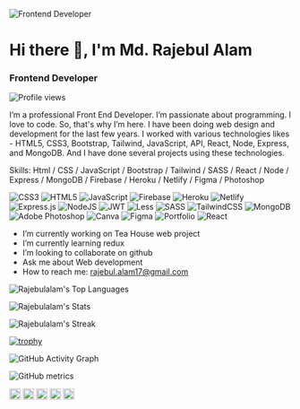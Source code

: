 ![Frontend Developer](https://scontent.fcgp3-1.fna.fbcdn.net/v/t39.30808-6/296619004_1813941162290212_2782951859884917155_n.png?stp=dst-png_s960x960&_nc_cat=105&ccb=1-7&_nc_sid=e3f864&_nc_eui2=AeE-Ufd2nAxnGFrkuhYcCV_Jm8L9nsAfcPebwv2ewB9w97hIp3r5_isVwPB_SK4ocvVjjwCMOTbs7_z_Zc06PB5a&_nc_ohc=djp_REG2X3EAX_u9jHy&_nc_ht=scontent.fcgp3-1.fna&oh=00_AT_9uPSJ2uOM2LG1PsQ8bQJAeNbL6ddvg5SNp-ErvHX0Zw&oe=62E9746C)

# Hi there 👋, I'm Md. Rajebul Alam
### Frontend Developer
![Profile views](https://gpvc.arturio.dev/Rajebulalam)  

I’m a professional Front End Developer. I’m passionate about programming. I love to code. So, that's why I’m here. I have been doing web design and development for the last few years. I worked with various technologies likes - HTML5, CSS3, Bootstrap, Tailwind, JavaScript, API, React, Node, Express, and MongoDB. And I have done several projects using these technologies.

Skills: Html / CSS / JavaScript / Bootstrap / Tailwind / SASS / React / Node / Express / MongoDB / Firebase / Heroku / Netlify / Figma / Photoshop


![CSS3](https://img.shields.io/badge/css3-%231572B6.svg?style=for-the-badge&logo=css3&logoColor=white) ![HTML5](https://img.shields.io/badge/html5-%23E34F26.svg?style=for-the-badge&logo=html5&logoColor=white) ![JavaScript](https://img.shields.io/badge/javascript-%23323330.svg?style=for-the-badge&logo=javascript&logoColor=%23F7DF1E) ![Firebase](https://img.shields.io/badge/firebase-%23039BE5.svg?style=for-the-badge&logo=firebase) ![Heroku](https://img.shields.io/badge/heroku-%23430098.svg?style=for-the-badge&logo=heroku&logoColor=white) ![Netlify](https://img.shields.io/badge/netlify-%23000000.svg?style=for-the-badge&logo=netlify&logoColor=#00C7B7) ![Express.js](https://img.shields.io/badge/express.js-%23404d59.svg?style=for-the-badge&logo=express&logoColor=%2361DAFB) ![NodeJS](https://img.shields.io/badge/node.js-6DA55F?style=for-the-badge&logo=node.js&logoColor=white) ![JWT](https://img.shields.io/badge/JWT-black?style=for-the-badge&logo=JSON%20web%20tokens) ![Less](https://img.shields.io/badge/less-2B4C80?style=for-the-badge&logo=less&logoColor=white) ![SASS](https://img.shields.io/badge/SASS-hotpink.svg?style=for-the-badge&logo=SASS&logoColor=white) ![TailwindCSS](https://img.shields.io/badge/tailwindcss-%2338B2AC.svg?style=for-the-badge&logo=tailwind-css&logoColor=white) ![MongoDB](https://img.shields.io/badge/MongoDB-%234ea94b.svg?style=for-the-badge&logo=mongodb&logoColor=white) ![Adobe Photoshop](https://img.shields.io/badge/adobephotoshop-%2331A8FF.svg?style=for-the-badge&logo=adobephotoshop&logoColor=white) ![Canva](https://img.shields.io/badge/Canva-%2300C4CC.svg?style=for-the-badge&logo=Canva&logoColor=white) 	![Figma](https://img.shields.io/badge/figma-%23F24E1E.svg?style=for-the-badge&logo=figma&logoColor=white) ![Portfolio](https://img.shields.io/badge/Portfolio-%23000000.svg?style=for-the-badge&logo=firefox&logoColor=#FF7139) ![React](https://img.shields.io/badge/react-%2320232a.svg?style=for-the-badge&logo=react&logoColor=%2361DAFB)

-  I’m currently working on Tea House web project 
-  I’m currently learning redux 
-  I’m looking to collaborate on github 
-  Ask me about Web development 
-  How to reach me: rajebul.alam17@gmail.com 
  

![Rajebulalam's Top Languages](https://github-readme-stats.vercel.app/api/top-langs/?username=Rajebulalam&theme=vue-dark&show_icons=true&hide_border=true&layout=compact)

![Rajebulalam's Stats](https://github-readme-stats.vercel.app/api?username=Rajebulalam&theme=vue-dark&show_icons=true&hide_border=true&count_private=true)

![Rajebulalam's Streak](https://github-readme-streak-stats.herokuapp.com/?user=Rajebulalam&theme=vue-dark&hide_border=true)

[![trophy](https://github-profile-trophy.vercel.app/?username=Rajebulalam)](https://github.com/ryo-ma/github-profile-trophy)

![GitHub Activity Graph](https://activity-graph.herokuapp.com/graph?username=Rajebulalam)  

![GitHub metrics](https://metrics.lecoq.io/Rajebulalam)  

[<img src='https://cdn.jsdelivr.net/npm/simple-icons@3.0.1/icons/github.svg' alt='github' height='20'>](https://github.com/Rajebulalam)  [<img src='https://cdn.jsdelivr.net/npm/simple-icons@3.0.1/icons/linkedin.svg' alt='linkedin' height='20'>](https://www.linkedin.com/in/rajebul-alam/)  [<img src='https://cdn.jsdelivr.net/npm/simple-icons@3.0.1/icons/facebook.svg' alt='facebook' height='20'>](https://www.facebook.com/rajebulalam.khokan)  [<img src='https://cdn.jsdelivr.net/npm/simple-icons@3.0.1/icons/stackoverflow.svg' alt='stackoverflow' height='20'>](https://stackoverflow.com/users/md-rajebul-alam)  [<img src='https://cdn.jsdelivr.net/npm/simple-icons@3.0.1/icons/icloud.svg' alt='website' height='20'>](https://rajebul-alam-portfolio.netlify.app/)

